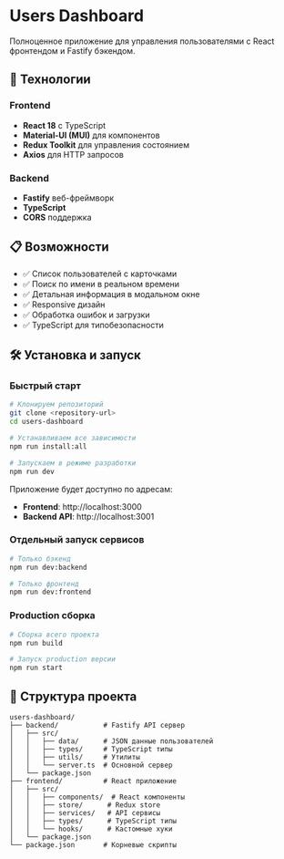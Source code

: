 # Users Dashboard

Полноценное приложение для управления пользователями с React фронтендом и Fastify бэкендом.

## 🚀 Технологии

### Frontend
- **React 18** с TypeScript
- **Material-UI (MUI)** для компонентов
- **Redux Toolkit** для управления состоянием
- **Axios** для HTTP запросов

### Backend  
- **Fastify** веб-фреймворк
- **TypeScript** 
- **CORS** поддержка

## 📋 Возможности

- ✅ Список пользователей с карточками
- ✅ Поиск по имени в реальном времени
- ✅ Детальная информация в модальном окне
- ✅ Responsive дизайн
- ✅ Обработка ошибок и загрузки
- ✅ TypeScript для типобезопасности

## 🛠 Установка и запуск

### Быстрый старт
```bash
# Клонируем репозиторий
git clone <repository-url>
cd users-dashboard

# Устанавливаем все зависимости
npm run install:all

# Запускаем в режиме разработки
npm run dev
```

Приложение будет доступно по адресам:
- **Frontend**: http://localhost:3000  
- **Backend API**: http://localhost:3001

### Отдельный запуск сервисов

```bash
# Только бэкенд
npm run dev:backend

# Только фронтенд
npm run dev:frontend
```

### Production сборка

```bash
# Сборка всего проекта
npm run build

# Запуск production версии
npm run start
```

## 📁 Структура проекта

```
users-dashboard/
├── backend/           # Fastify API сервер
│   ├── src/
│   │   ├── data/      # JSON данные пользователей
│   │   ├── types/     # TypeScript типы
│   │   ├── utils/     # Утилиты
│   │   └── server.ts  # Основной сервер
│   └── package.json
├── frontend/          # React приложение  
│   ├── src/
│   │   ├── components/  # React компоненты
│   │   ├── store/      # Redux store
│   │   ├── services/   # API сервисы
│   │   ├── types/      # TypeScript типы
│   │   └── hooks/      # Кастомные хуки
│   └── package.json
└── package.json       # Корневые скрипты
```

